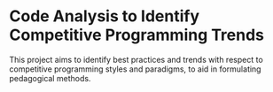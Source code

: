 # Code Analysis to Identify Competitive Programming Trends

This project aims to identify best practices and trends with respect to competitive programming styles and paradigms, to aid in formulating pedagogical methods.
